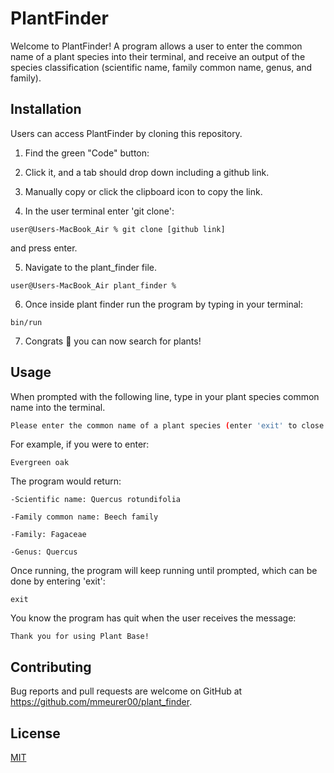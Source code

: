 # PlantFinder

Welcome to PlantFinder! A program allows a user to enter the common name of a plant species into their terminal, and receive an output of the species classification (scientific name, family common name, genus, and family). 

## Installation
Users can access PlantFinder by cloning this repository. 

1. Find the green "Code" button:

2. Click it, and a tab should drop down including a github link.

3. Manually copy or click the clipboard icon to copy the link.

4. In the user terminal enter 'git clone':
```
user@Users-MacBook_Air % git clone [github link]
```
and press enter.

5. Navigate to the plant_finder file. 
```
user@Users-MacBook_Air plant_finder % 
```
6. Once inside plant finder run the program by typing in your terminal:
```
bin/run
```
7. Congrats 🎉 you can now search for plants!
## Usage
When prompted with the following line, type in your plant species common name into the terminal.
```bash
Please enter the common name of a plant species (enter 'exit' to close program):
```
For example, if you were to enter:
```
Evergreen oak
```
The program would return:
```
-Scientific name: Quercus rotundifolia 

-Family common name: Beech family 

-Family: Fagaceae

-Genus: Quercus 
```
Once running, the program will keep running until prompted, which can be done by entering 'exit':
```
exit
```
You know the program has quit when the user receives the message:
```
Thank you for using Plant Base!
```

## Contributing

Bug reports and pull requests are welcome on GitHub at https://github.com/mmeurer00/plant_finder.

## License

[MIT](https://github.com/mmeurer00/plant_finder/blob/main/LICENSE)
 